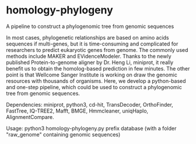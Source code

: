 # homology-phylogeny
A pipeline to construct a phylogenomic tree from genomic sequences

In most cases, phylogenetic relationships are based on amino acids sequences if multi-genes, but it is time-consuming and complicated for researchers to predict eukaryotic genes from genome. The commonly used methods include MAKER and EVidenceModeler. Thanks to the newly published Protein-to-genome aligner by Dr. Heng Li, miniprot, it really benefit us to obtain the homolog-based prediction in few minutes. The other point is that Wellcome Sanger Institute is working on draw the genomic resources with thousands of organisms. Here, we develop a python-based and one-step pipeline, which could be used to construct a phylogenomic tree from genomic sequences.

Dependencies: miniprot, python3, cd-hit, TransDecoder, OrthoFinder, FastTree, IQ-TREE2, Mafft, BMGE, Hmmcleaner, uniqHaplo, AlignmentCompare.

Usage: python3 homology-phylogeny.py prefix database (with a folder "raw_genome" containing genomic sequences)
